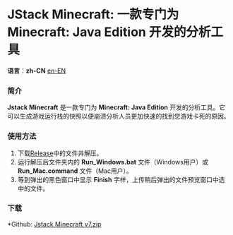 JStack Minecraft: 一款专门为 Minecraft: Java Edition 开发的分析工具
=================

**语言**：**zh-CN** [en-EN](https://github.com/burningtnt/JStack-Minecraft/blob/main/README.md)

### 简介
**Jstack Minecraft** 是一款专门为 **Minecraft: Java Edition** 开发的分析工具。它可以生成游戏运行栈的快照以便崩溃分析人员更加快速的找到您游戏卡死的原因。

### 使用方法
1. 下载[Release](https://github.com/burningtnt/JStack-Minecraft/tree/main/release)中的文件并解压。
2. 运行解压后文件夹内的 **Run_Windows.bat** 文件（Windows用户）或 **Run_Mac.command** 文件（Mac用户）。
3. 等到弹出的黑色窗口中显示 **Finish** 字样，上传稍后弹出的文件预览窗口中选中的文件。

### 下载
*Github: [Jstack Minecraft v7.zip](release/Jstack%20Minecraft%20v7.zip)
